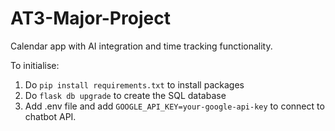 # AT3-Major-Project
Calendar app with AI integration and time tracking functionality.

To initialise:
1. Do ```pip install requirements.txt``` to install packages
2. Do ```flask db upgrade``` to create the SQL database
3. Add .env file and add ```GOOGLE_API_KEY=your-google-api-key``` to connect to chatbot API.
